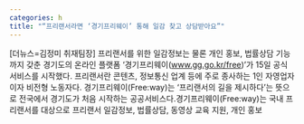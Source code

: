 ```yaml
---
categories: h
title: "“프리랜서라면 ‘경기프리웨이’ 통해 일감 찾고 상담받아요”"
---
```

[더뉴스=김정미 취재팀장] 프리랜서를 위한 일감정보는 물론 개인 홍보, 법률상담 기능까지 갖춘 경기도의 온라인 플랫폼 ‘경기프리웨이(www.gg.go.kr/free)’가 15일 공식 서비스를 시작했다.									프리랜서란 콘텐츠, 정보통신 업계 등에 주로 종사하는 1인 자영업자이자 비전형 노동자다. 경기프리웨이(Free:way)는 ‘프리랜서의 길을 제시하다’는 뜻으로 전국에서 경기도가 처음 시작하는 공공서비스다.경기프리웨이(Free:way)는 국내 프리랜서를 대상으로 프리랜서 일감정보, 법률상담, 동영상 교육 지원, 개인 홍보